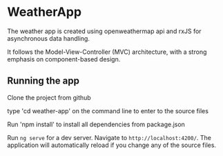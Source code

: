 # WeatherApp

The weather app is created using openweathermap api  and rxJS for asynchronous data handling. 

It follows the Model-View-Controller (MVC) architecture, with a strong emphasis on component-based design.

## Running the app
Clone the project from github

type 'cd weather-app' on the command line to enter to the  source files 

Run 'npm install' to install all dependencies from package.json

Run `ng serve` for a dev server. Navigate to `http://localhost:4200/`. The application will automatically reload if you change any of the source files.



